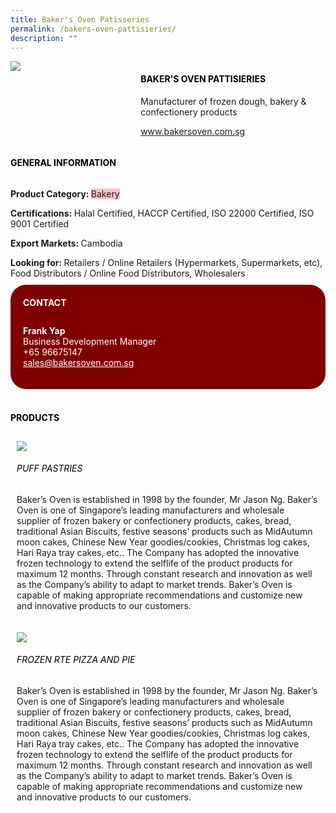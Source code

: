 ```yaml
--- 
title: Baker's Oven Patisseries 
permalink: /bakers-oven-pattisieries/ 
description: ""
--- 
```

<div class="flex-paragraph"> 
<p style="text-transform: uppercase">
</p>
</div> 
<div class="flex-container" style="display: flex; flex-wrap: wrap;"> 
<div class="card sgds" style="flex: 1 1 40%; display: block;">
<img src="https://drive.google.com/uc?id=1XEVGFLFwTc5mQsDCnsrgYXKTl6sCOnAk&amp;export=download">
</div> 
<div class="card-sgds" style="flex: 1 1 58%; display: block; margin-left: 3px"> 
<h4 style="text-transform: uppercase; color: black;">
<b>Baker's Oven Pattisieries
</b>
</h4> 
<p>Manufacturer of frozen dough, bakery &amp; confectionery products
</p> 
<p>
<a href="https://www.bakersoven.com.sg" target="_blank">www.bakersoven.com.sg
</a>
</p> 
</div> 
</div> 
<h4 style="text-transform: uppercase; color: black;">
<b>General Information
</b>
</h4> 
<div class="flex-container" style="display: flex; flex-wrap: wrap;"> 
<div class="card sgds" style="flex: 1 1 65%; display: block; align-self: stretch"> 
<div class="flex-paragraph"> 
<p>
<b>Product Category: 
</b>
<span style="background-color: pink; border-radius: 10 px;">Bakery
</span>
</p> 
<p>
<b>Certifications: 
</b>Halal Certified, HACCP Certified, ISO 22000 Certified, ISO 9001 Certified
</p> 
<p>
<b>Export Markets: 
</b>Cambodia
</p> 
<p style="margin-bottom: 10px;">
<b>Looking for: 
</b>Retailers / Online Retailers (Hypermarkets, Supermarkets, etc), Food Distributors / Online Food Distributors, Wholesalers
</p> 
</div> 
</div> 
<div class="card sgds" style="flex: 1 1 35%; padding: 10px; display: block; background-color: maroon; border-radius: 25px; align-self: center;"> 
<h4 style="color: white; margin-top: 10px; margin-left: 10px;">CONTACT
</h4> 
<div class="flex-paragraph"> 
<p style="padding: 10px; color: white;">
<b>Frank Yap
</b>
<br>Business Development Manager
<br>+65 96675147
<br>
<a href="mailto:sales@bakersoven.com.sg" style="color: white;">sales@bakersoven.com.sg
</a>
</p> 
</div> 
</div> 
</div> 
<br> 
<h4 style="text-transform: uppercase; color: black;">
<b>products
</b>
</h4> 
<div style="display: flex; flex-wrap: wrap;"> 
<div class="card sgds" style="flex: 1 1 47%; margin: 10px; display: block;"> 
<div class="flex-image" style="display: block;">
<img src="https://drive.google.com/uc?id=1UlEL5yLBd7Hyov0An25HdWSkFLg9q6lj&export=download">
</div> 
<div class="flex-paragraph"> 
<h6 style="text-transform: uppercase; color: black;">Puff Pastries
</h6> 
<p>Baker’s Oven is established in 1998 by the founder, Mr Jason Ng. Baker’s Oven is one of Singapore’s leading manufacturers and wholesale supplier of frozen bakery or confectionery products, cakes, bread, traditional Asian Biscuits, festive seasons’ products such as MidAutumn moon cakes, Chinese New Year goodies/cookies, Christmas log cakes, Hari Raya tray cakes, etc.. The Company has adopted the innovative frozen technology to extend the selflife of the product products for maximum 12 months. Through constant research and innovation as well as the Company’s ability to adapt to market trends. Baker’s Oven is capable of making appropriate recommendations and customize new and innovative products to our customers. 
</p>
</div> 
</div> 
<div class="card sgds" style="flex: 1 1 47%; margin: 10px; display: block;"> 
<div class="flex-image" style="display: block;">
<img src="https://drive.google.com/uc?id=1UG5eMFa6RXIdflJX0SX1EucN7DMr1hoj&export=download">
</div> 
<div class="flex-paragraph"> 
<h6 style="text-transform: uppercase; color: black;"> Frozen RTE Pizza and Pie
</h6> 
<p>Baker’s Oven is established in 1998 by the founder, Mr Jason Ng. Baker’s Oven is one of Singapore’s leading manufacturers and wholesale supplier of frozen bakery or confectionery products, cakes, bread, traditional Asian Biscuits, festive seasons’ products such as MidAutumn moon cakes, Chinese New Year goodies/cookies, Christmas log cakes, Hari Raya tray cakes, etc.. The Company has adopted the innovative frozen technology to extend the selflife of the product products for maximum 12 months. Through constant research and innovation as well as the Company’s ability to adapt to market trends. Baker’s Oven is capable of making appropriate recommendations and customize new and innovative products to our customers. 
</p>
</div> 
</div> 
</div>